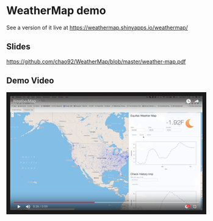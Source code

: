 # WeatherMap demo

See a version of it live at https://weathermap.shinyapps.io/weathermap/

## Slides
https://github.com/chao92/WeatherMap/blob/master/weather-map.pdf

## Demo Video
<p align="center">
<a href="https://www.youtube.com/watch?v=rZcj8Bn3K4M
" target="_blank"><img src="weathermap.png" 
alt="IMAGE ALT TEXT HERE" width="550" height="300" border="10" /></a>
</p>
